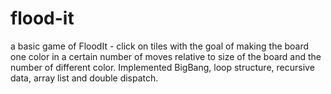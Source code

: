 # flood-it

a basic game of FloodIt - click on tiles with the goal of making the board one color in a certain number of moves relative to size of the board and the number of different color. Implemented BigBang, loop structure, recursive data, array list and double dispatch. 
